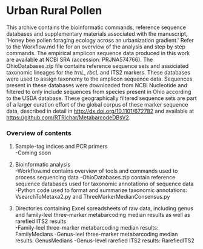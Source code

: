 # Urban Rural Pollen

This archive contains the bioinformatic commands, reference sequence databases and supplementary materials associated with the manuscript, 'Honey bee pollen foraging ecology across an urbanization gradient.' Refer to the Workflow.md file for an overview of the analysis and step by step commands. The empirical amplicon sequence data produced in this work are available at NCBI SRA (accession: PRJNA574766). The OhioDatabases.zip file contains reference sequence sets and associated taxonomic lineages for the _trnL_, _rbcL_ and ITS2 markers. These databases were used to assign taxonomy to the amplicon sequence data. Sequences present in these databases were downloaded from NCBI Nucleotide and filtered to only include sequences from species present in Ohio according to the USDA database. These geographically filtered sequence sets are part of a larger curation effort of the global corpus of these marker sequence data, described in detail in http://dx.doi.org/10.1101/672782 and available at https://github.com/RTRichar/MetabarcodeDBsV2. 

### Overview of contents
1. Sample-tag indices and PCR primers  
-Coming soon

2. Bioinformatic analysis  
-Workflow.md contains overview of tools and commands used to process sequencing data
-OhioDatabases.zip contain reference sequence databases used for taxonomic annotationo of sequence data
-Python code used to format and summarize taxonomic annotations: VsearchToMetaxa2.py and ThreeMarkerMedianConsensus.py

3. Directories containing Excel spreadsheets of raw data, including genus and family-leel three-marker metabarcoding median results as well as rarefied ITS2 results  
-Family-leel three-marker metabarcoding median results: FamilyMedians
-Genus-leel three-marker metabarcoding median results: GenusMedians
-Genus-level rarefied ITS2 results: RarefiedITS2

